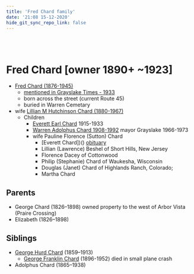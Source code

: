 ```yaml
---
title: 'Fred Chard family'
date: '21:08 15-12-2020'
hide_git_sync_repo_link: false
---
```


<link id="linkstyle" rel='stylesheet' href='/css/lodge-green.css'/>
<br>
<br>

# Fred Chard [owner 1890+ ~1923]

- [Fred Chard (1876-1945)](https://www.findagrave.com/memorial/38520892/fred-george-chard)
  - [mentioned in Grayslake Times - 1933](https://grayslakehistory.org/wp-content/uploads/Jan-2002.pdf)
  - born across the street (current Route 45)
  - buried in Warren Cemetary
- wife [Lillian M Hutchinson Chard (1880-1967)](https://www.findagrave.com/memorial/38520921/lillian-m-chard)
   - Children
     - [Everett Earl Chard](https://www.findagrave.com/memorial/44006014/everett-earl-chard) 1915-1933
     - [Warren Adolphus Chard 1908-1992](https://www.geni.com/people/Warren-Chard/6000000017876550171) mayor Grayslake 1966-1973
      - wife  Pauline Florence (Sutton) Chard
        - [Everett Chard])() [obituary](https://www.granitefallsnews.com/article/20100107/NEWS/301079941)
        - Lillian (Lawrence) Beshel of Short Hills, New Jersey 
        - Florence Dacey of Cottonwood
        - Philip (Stephanie) Chard of Waukesha, Wisconsin
        - Douglas (Janet) Chard of Highlands Ranch, Colorado;
        - Martha Chard

## Parents

   - George Chard (1826–1898) owned property to the west of Arbor Vista (Praire Crossing)
   - Elizabeth (1826–1898)

## Siblings 

   - [George Hurd Chard](https://www.findagrave.com/memorial/52323894/george-hurd-chard) (1859–1913)
     - [George Franklin Chard](https://www.findagrave.com/memorial/117414241/george-franklin-chard) (1896-1952) died in small plane crash
   - Adolphus Chard (1865–1938)

